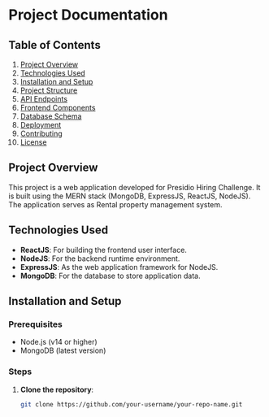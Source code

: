 # Project Documentation

## Table of Contents
1. [Project Overview](#project-overview)
2. [Technologies Used](#technologies-used)
3. [Installation and Setup](#installation-and-setup)
4. [Project Structure](#project-structure)
5. [API Endpoints](#api-endpoints)
6. [Frontend Components](#frontend-components)
7. [Database Schema](#database-schema)
8. [Deployment](#deployment)
9. [Contributing](#contributing)
10. [License](#license)

## Project Overview

This project is a web application developed for Presidio Hiring Challenge. It is built using the MERN stack (MongoDB, ExpressJS, ReactJS, NodeJS). The application serves as Rental property management system.
## Technologies Used

- **ReactJS**: For building the frontend user interface.
- **NodeJS**: For the backend runtime environment.
- **ExpressJS**: As the web application framework for NodeJS.
- **MongoDB**: For the database to store application data.

## Installation and Setup

### Prerequisites

- Node.js (v14 or higher)
- MongoDB (latest version)

### Steps

1. **Clone the repository**:
   ```bash
   git clone https://github.com/your-username/your-repo-name.git
